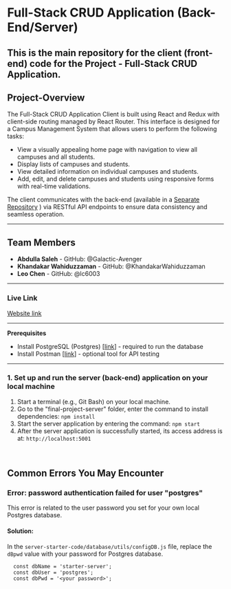 # Full-Stack CRUD Application (Back-End/Server)
This is the main repository for the client (front-end) code for the Project - Full-Stack CRUD Application.
----------
## Project-Overview
The Full-Stack CRUD Application Client is built using React and Redux with client-side routing managed by React Router. This interface is designed for a Campus Management System that allows users to perform the following tasks:

- View a visually appealing home page with navigation to view all campuses and all students.
- Display lists of campuses and students.
- View detailed information on individual campuses and students.
- Add, edit, and delete campuses and students using responsive forms with real-time validations.

The client communicates with the back-end (available in a [Separate Repository](https://github.com/Galactic-Avenger/Full-Stack-CRUD-Application-client-front-end-) ) via RESTful API endpoints to ensure data consistency and seamless operation.

----------
## Team Members
- **Abdulla Saleh** - GitHub: @Galactic-Avenger
- **Khandakar Wahiduzzaman** - GitHub: @KhandakarWahiduzzaman
- **Leo Chen** - GitHub: @lc6003

----------
### Live Link 
[Website link](https://Galactic-Avenger.github.io/Full-Stack-CRUD-Application-server-back-end-/)

----------
**Prerequisites**
- Install PostgreSQL (Postgres) [[link](https://www.postgresql.org/download/)] - required to run the database
- Install Postman [[link](https://www.postman.com/downloads/)] - optional tool for API testing 
----------
### 1. Set up and run the server (back-end) application on your local machine
1.	Start a terminal (e.g., Git Bash) on your local machine.
2.  Go to the "final-project-server" folder, enter the command to install dependencies: `npm install` 
3.	Start the server application by entering the command: `npm start` 
4.	After the server application is successfully started, its access address is at: `http://localhost:5001` 

<br/>

## Common Errors You May Encounter
### Error: password authentication failed for user "postgres"
This error is related to the user password you set for your own local Postgres database. 
#### Solution:
In the `server-starter-code/database/utils/configDB.js` file, replace the `dBpwd` value with your password for Postgres database.

```
  const dbName = 'starter-server';
  const dbUser = 'postgres';
  const dbPwd = '<your password>';
```
